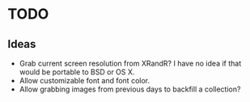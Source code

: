 # TODO

## Ideas

- Grab current screen resolution from XRandR? I have no idea if that would be portable to BSD or OS X.
- Allow customizable font and font color.
- Allow grabbing images from previous days to backfill a collection?
